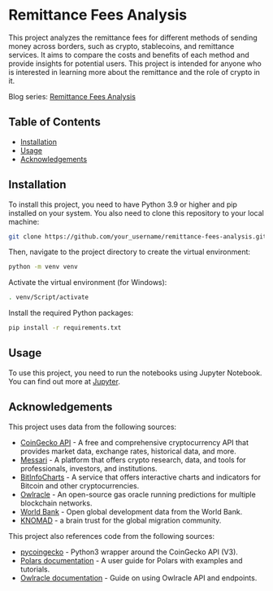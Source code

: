 # Remittance Fees Analysis

This project analyzes the remittance fees for different methods of sending money across borders, such as crypto, stablecoins, and remittance services. It aims to compare the costs and benefits of each method and provide insights for potential users. This project is intended for anyone who is interested in learning more about the remittance and the role of crypto in it.

Blog series: [Remittance Fees Analysis](https://kietnguyen.xyz/series/remittance-fees-analysis/)

## Table of Contents

- [Installation](#installation)
- [Usage](#usage)
- [Acknowledgements](#acknowledgements)

## Installation

To install this project, you need to have Python 3.9 or higher and pip installed on your system. You also need to clone this repository to your local machine:

```sh
git clone https://github.com/your_username/remittance-fees-analysis.git
```

Then, navigate to the project directory to create the virtual environment:

```sh
python -m venv venv
```
Activate the virtual environment (for Windows):

```sh
. venv/Script/activate
```

Install the required Python packages:

```sh
pip install -r requirements.txt
```

## Usage

To use this project, you need to run the notebooks using Jupyter Notebook. You can find out more at [Jupyter](https://jupyter.org/install).

## Acknowledgements

This project uses data from the following sources:

- [CoinGecko API](https://www.coingecko.com/en/api) - A free and comprehensive cryptocurrency API that provides market data, exchange rates, historical data, and more.
- [Messari](https://messari.io/) - A platform that offers crypto research, data, and tools for professionals, investors, and institutions.
- [BitInfoCharts](https://bitinfocharts.com/) - A service that offers interactive charts and indicators for Bitcoin and other cryptocurrencies.
- [Owlracle](https://owlracle.info/eth) - An open-source gas oracle running predictions for multiple blockchain networks.
- [World Bank](https://data.worldbank.org/) - Open global development data from the World Bank.
- [KNOMAD](https://www.knomad.org/data/remittances) - a brain trust for the global migration community.

This project also references code from the following sources:

- [pycoingecko](https://pypi.org/project/pycoingecko/) - Python3 wrapper around the CoinGecko API (V3).
- [Polars documentation](https://pola-rs.github.io/polars-book/user-guide/) - A user guide for Polars with examples and tutorials.
- [Owlracle documentation](https://owlracle.info/docs) - Guide on using Owlracle API and endpoints.